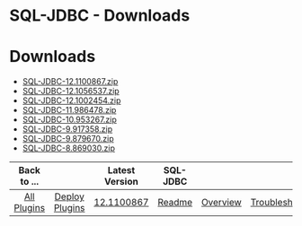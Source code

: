 
SQL-JDBC - Downloads
====================

# Downloads

- [SQL-JDBC-12.1100867.zip](https://raw.githubusercontent.com/UrbanCode/IBM-UCD-PLUGINS/main/files/SQL-JDBC/SQL-JDBC-12.1100867.zip)
- [SQL-JDBC-12.1056537.zip](https://raw.githubusercontent.com/UrbanCode/IBM-UCD-PLUGINS/main/files/SQL-JDBC/SQL-JDBC-12.1056537.zip)
- [SQL-JDBC-12.1002454.zip](https://raw.githubusercontent.com/UrbanCode/IBM-UCD-PLUGINS/main/files/SQL-JDBC/SQL-JDBC-12.1002454.zip)
- [SQL-JDBC-11.986478.zip](https://raw.githubusercontent.com/UrbanCode/IBM-UCD-PLUGINS/main/files/SQL-JDBC/SQL-JDBC-11.986478.zip)
- [SQL-JDBC-10.953267.zip](https://raw.githubusercontent.com/UrbanCode/IBM-UCD-PLUGINS/main/files/SQL-JDBC/SQL-JDBC-10.953267.zip)
- [SQL-JDBC-9.917358.zip](https://raw.githubusercontent.com/UrbanCode/IBM-UCD-PLUGINS/main/files/SQL-JDBC/SQL-JDBC-9.917358.zip)
- [SQL-JDBC-9.879670.zip](https://raw.githubusercontent.com/UrbanCode/IBM-UCD-PLUGINS/main/files/SQL-JDBC/SQL-JDBC-9.879670.zip)
- [SQL-JDBC-8.869030.zip](https://raw.githubusercontent.com/UrbanCode/IBM-UCD-PLUGINS/main/files/SQL-JDBC/SQL-JDBC-8.869030.zip)

|Back to ...||Latest Version|SQL-JDBC |||||
| :---: | :---: | :---: | :---: | :---: | :---: | :---: | :---: |
|[All Plugins](../../index.md)|[Deploy Plugins](../README.md)|[12.1100867](https://raw.githubusercontent.com/UrbanCode/IBM-UCD-PLUGINS/main/files/SQL-JDBC/SQL-JDBC-12.1100867.zip)|[Readme](README.md)|[Overview](overview.md)|[Troubleshooting](troubleshooting.md)|[Usage](usage.md)|[Steps](steps.md)|
